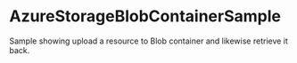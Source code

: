 # AzureStorageBlobContainerSample
Sample showing upload a resource to Blob container and likewise retrieve it back.
